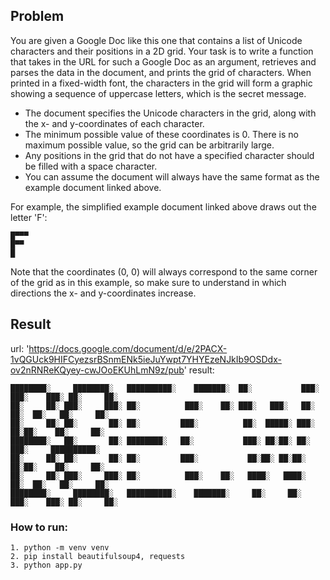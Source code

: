 ## Problem

You are given a Google Doc like this one that contains a list of Unicode characters and their positions in a 2D grid. Your task is to write a function that takes in the URL for such a Google Doc as an argument, retrieves and parses the data in the document, and prints the grid of characters. When printed in a fixed-width font, the characters in the grid will form a graphic showing a sequence of uppercase letters, which is the secret message.

-   The document specifies the Unicode characters in the grid, along with the x- and y-coordinates of each character.
-   The minimum possible value of these coordinates is 0. There is no maximum possible value, so the grid can be arbitrarily large.
-   Any positions in the grid that do not have a specified character should be filled with a space character.
-   You can assume the document will always have the same format as the example document linked above.

For example, the simplified example document linked above draws out the letter 'F':

```
█▀▀▀
█▀▀
█
```

Note that the coordinates (0, 0) will always correspond to the same corner of the grid as in this example, so make sure to understand in which directions the x- and y-coordinates increase.

## Result

url: 'https://docs.google.com/document/d/e/2PACX-1vQGUck9HIFCyezsrBSnmENk5ieJuYwpt7YHYEzeNJkIb9OSDdx-ov2nRNReKQyey-cwJOoEKUhLmN9z/pub'
result:

```
████████░     ████████░   ██████████░    ███████░  ██░           ███░ ███░    ███░ ██░     ██░
██░     ██░ ███░     ███░ ██░          ███░    ██░ ███░   ███░   ██░    ██░  ██░   ██░     ██░
██░     ██░ ██░       ██░ ██░         ███░          ██░  █████░ ███░     ██░██░    ██░     ██░
████████░   ██░       ██░ ████████░   ██░           ███░ ██░██░ ██░       ███░     ██████████░
██░     ██░ ██░       ██░ ██░         ███░           ██░██░ ██░██░       ██░██░    ██░     ██░
██░     ██░ ███░     ███░ ██░          ███░    ██░   ████░   ████░      ██░  ██░   ██░     ██░
████████░     ████████░   ██████████░    ███████░     ██░     ██░     ███░    ███░ ██░     ██░
```

### How to run:

```
1. python -m venv venv
2. pip install beautifulsoup4, requests
3. python app.py
```
